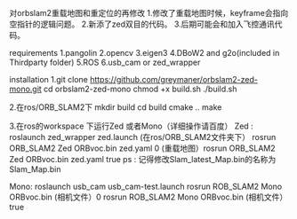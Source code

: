 对orbslam2重载地图和重定位的再修改
1.修改了重载地图时候，keyframe会指向空指针的逻辑问题。
2.新添了zed双目的代码。
3.后期可能会和加入飞控通讯代码。

requirements
1.pangolin
2.opencv
3.eigen3
4.DBoW2 and g2o(included in Thirdparty folder)
5.ROS
6.usb_cam or zed_wrapper

installation
1.git clone https://github.com/greymaner/orbslam2-zed-mono.git
cd orbslam2-zed-mono
chmod +x build.sh
./build.sh

2.在ros/ORB_SLAM2下
mkdir build
cd build
cmake ..
make 

3.在ros的workspace 下运行Zed 或者Mono（详细操作请百度）
 Zed : roslaunch zed_wrapper zed.launch
(在ros/ORB_SLAM2文件夹下） rosrun ORB_SLAM2 Zed ORBvoc.bin zed.yaml 0
(重载地图）rosrun ORB_SLAM2 Zed ORBvoc.bin zed.yaml true
ps : 记得修改Slam_latest_Map.bin的名称为Slam_Map.bin

Mono: roslaunch usb_cam usb_cam-test.launch
      rosrun ROB_SLAM2 Mono ORBvoc.bin (相机文件）0
      rosrun ROB_SLAM2 Mono ORBvoc.bin (相机文件）true
      
